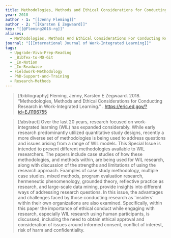 ```yaml
---
title: Methodologies, Methods and Ethical Considerations for Conducting Research in Work-Integrated Learning
year: 2018
author - 1: "[[Jenny Fleming]]"
author - 2: "[[Karsten E Zegwaard]]"
key: "[[@Fleming2018-rg]]"
aliases:
  - Methodologies, Methods And Ethical Considerations For Conducting Research In Work-Integrated Learning
journal: "[[International Journal of Work-Integrated Learning]]"
tags:
  - Upgrade-Viva-Prep-Reading
  - _BibTex-to-MD-Git
  - _In-Notion
  - _In-Readwise
  - Fieldwork-Methodology
  - PhD-Support-and-Training
  - Research-Methods
---
```


> [!bibliography]
> Fleming, Jenny, Karsten E Zegwaard. 2018. “Methodologies, Methods and Ethical Considerations for Conducting Research in Work-Integrated Learning.” . https://eric.ed.gov/?id=EJ1196755

> [!abstract]
> Over the last 20 years, research focused on work-integrated learning (WIL) has expanded considerably. While early research predominantly utilized quantitative study designs, recently a more diverse set of methodologies is being used to address questions and issues arising from a range of WIL models. This Special Issue is intended to present different methodologies available to WIL researchers. The papers include case studies of how these methodologies, and methods within, are being used for WIL research, along with discussion of the strengths and limitations of using the research approach. Examples of case study methodology, multiple case studies, mixed methods, program evaluation research, hermeneutic phenomenology, grounded theory, reflective practice as research, and large-scale data mining, provide insights into different ways of addressing research questions. In this issue, the advantages and challenges faced by those conducting research as 'insiders' within their own organizations are also examined. Specifically, within this paper the importance of ethical conduct while engaging with research, especially WIL research using human participants, is discussed, including the need to obtain ethical approval and consideration of issues around informed consent, conflict of interest, risk of harm and confidentiality.